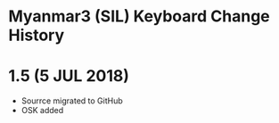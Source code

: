 Myanmar3 (SIL) Keyboard Change History
=======================

# 1.5 (5 JUL 2018)

* Sourrce migrated to GitHub
* OSK added
